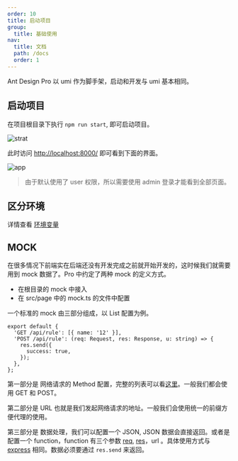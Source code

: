 ```yaml
---
order: 10
title: 启动项目
group:
  title: 基础使用
nav:
  title: 文档
  path: /docs
  order: 1
---
```


Ant Design Pro 以 umi 作为脚手架，启动和开发与 umi 基本相同。

## 启动项目

在项目根目录下执行 `npm run start`, 即可启动项目。

![strat](https://gw.alipayobjects.com/zos/antfincdn/%26df0HXZbRD/4B634700-7C4F-44BA-A45C-E250601C8971.png)

此时访问 [http://localhost:8000/](http://localhost:8000/) 即可看到下面的界面。

![app](https://gw.alipayobjects.com/zos/antfincdn/9bvHFQRjep/0B7EE9A4-2CD7-4626-9B8E-DEEA85EE2126.png)

> 由于默认使用了 user 权限，所以需要使用 admin 登录才能看到全部页面。

## 区分环境

详情查看 [环境变量](/zh-CN/docs/environment-manage/)

## MOCK

在很多情况下前端实在后端还没有开发完成之前就开始开发的，这时候我们就需要用到 mock 数据了。Pro 中约定了两种 mock 的定义方式。

- 在根目录的 mock 中接入
- 在 src/page 中的 mock.ts 的文件中配置

一个标准的 mock 由三部分组成，以 List 配置为例。

```tsx | pure
export default {
  'GET /api/rule': [{ name: '12' }],
  'POST /api/rule': (req: Request, res: Response, u: string) => {
    res.send({
      success: true,
    });
  },
};
```

第一部分是 网络请求的 Method 配置，完整的列表可以看[这里](https://developer.mozilla.org/zh-CN/docs/Web/HTTP/Methods)。一般我们都会使用 GET 和 POST。

第二部分是 URL 也就是我们发起网络请求的地址。一般我们会使用统一的前缀方便代理的使用。

第三部分是 数据处理，我们可以配置一个 JSON, JSON 数据会直接返回。或者是配置一个 function，function 有三个参数 [req](https://expressjs.com/en/4x/api.html#req), [res](https://expressjs.com/en/4x/api.html#res)，url 。具体使用方式与 [express](https://expressjs.com/) 相同。数据必须要通过 `res.send` 来返回。
